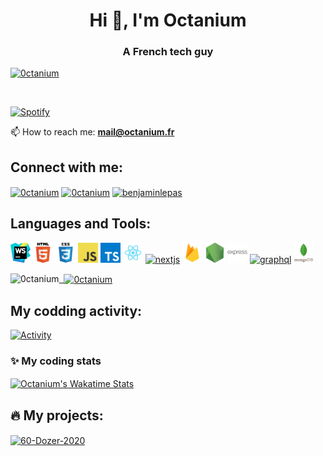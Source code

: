 <h1 align="center">Hi 👋, I'm Octanium</h1>
<h3 align="center">A French tech guy</h3>

<p align="left"> <a href="https://twitter.com/0ctanium" target="_blank"><img src="https://img.shields.io/twitter/follow/0ctanium?logo=twitter&style=for-the-badge" alt="0ctanium" /></a> </p>
<br>

<a href="#"><img src="https://novatorem.octanium.vercel.app/api/spotify" alt="Spotify"/></a>

📫  How to reach me: **mail@octanium.fr**


<h2 align="left">Connect with me:</h3>
<p align="left">
<a href="https://twitter.com/0ctanium" target="_blank"><img align="center" src="https://upload.wikimedia.org/wikipedia/sco/9/9f/Twitter_bird_logo_2012.svg" alt="0ctanium" height="32" width="40" /></a>
<a href="https://instagram.com/0ctanium" target="_blank"><img align="center" src="https://upload.wikimedia.org/wikipedia/commons/e/e7/Instagram_logo_2016.svg" alt="0ctanium" height="32" width="32" /></a>
<a href="https://linkedin.com/in/benjaminlepas" target="_blank"><img align="center" src="https://upload.wikimedia.org/wikipedia/commons/8/81/LinkedIn_icon.svg" alt="benjaminlepas" height="32" width="40" /></a>
</p>

<h2 align="left">Languages and Tools:</h3>
<p align="left"> 
<a href="#"><img width="32" height="32" src="webstorm.png" alt="webstorm"/></a>
<a href="#"><img width="32" height="32" src="https://raw.githubusercontent.com/github/explore/80688e429a7d4ef2fca1e82350fe8e3517d3494d/topics/html/html.png" alt="html5"/></a>
<a href="#"><img width="32" height="32" src="https://raw.githubusercontent.com/github/explore/80688e429a7d4ef2fca1e82350fe8e3517d3494d/topics/css/css.png" alt="css3"/></a>
<a href="#"><img width="32" height="32" src="https://raw.githubusercontent.com/github/explore/80688e429a7d4ef2fca1e82350fe8e3517d3494d/topics/javascript/javascript.png" alt="javascript"/></a>
<a href="#"><img width="32" height="32" src="https://raw.githubusercontent.com/github/explore/80688e429a7d4ef2fca1e82350fe8e3517d3494d/topics/typescript/typescript.png" alt="typescript"/></a>
<a href="#"><img width="32" height="32" src="https://raw.githubusercontent.com/github/explore/80688e429a7d4ef2fca1e82350fe8e3517d3494d/topics/react/react.png" alt="react"/></a>
<a href="#"><img width="32" height="32" src="https://camo.githubusercontent.com/e1e113df83e7731fdb90f6f0ab2eeb155fd1b48c27d99814dcf1c23c0acdc6a2/68747470733a2f2f6173736574732e76657263656c2e636f6d2f696d6167652f75706c6f61642f76313636323133303535392f6e6578746a732f49636f6e5f6461726b5f6261636b67726f756e642e706e67" alt="nextjs"/></a>
<a href="#"><img width="32" height="32" src="https://raw.githubusercontent.com/github/explore/80688e429a7d4ef2fca1e82350fe8e3517d3494d/topics/firebase/firebase.png" alt="firebase"/></a>
<a href="#"><img width="32" height="32" src="https://raw.githubusercontent.com/github/explore/80688e429a7d4ef2fca1e82350fe8e3517d3494d/topics/nodejs/nodejs.png" alt="nodejs"/></a>
<a href="#"><img width="32" height="32" src="https://github.com/devicons/devicon/blob/master/icons/express/express-original-wordmark.svg" alt="express"/></a>
<a href="#"><img width="32" height="32" src="https://www.vectorlogo.zone/logos/graphql/graphql-icon.svg" alt="graphql"/></a>
<a href="#"><img width="32" height="32" src="https://github.com/devicons/devicon/blob/master/icons/mongodb/mongodb-original-wordmark.svg" alt="mongodb"/></a>
</p>

<a href="#">
  <picture>
      <source media="(prefers-color-scheme: dark)" srcset="https://github-readme-stats.vercel.app/api/top-langs?username=0ctanium&show_icons=true&locale=en&layout=compact&theme=dark">
      <img align="left" src="https://github-readme-stats.vercel.app/api/top-langs?username=0ctanium&show_icons=true&locale=en&layout=compact&theme=default" alt="0ctanium">
    </picture>
</a>

<a href="#">&nbsp;
  <picture>
      <source media="(prefers-color-scheme: dark)" srcset="https://github-readme-stats.vercel.app/api?username=0ctanium&show_icons=true&locale=en&theme=dark&hide=html">
      <img align="center" src="https://github-readme-stats.vercel.app/api?username=0ctanium&show_icons=true&locale=en&theme=default&hide=html" alt="0ctanium">
    </picture>
</a>


<h2 align="left">My codding activity:</h3>
<a href="https://wakatime.com/@Octanium"><img src="https://wakatime.com/share/@Octanium/81420a7f-0a75-44bb-88df-596a6bcb7de5.svg" alt="Activity"/></a>


<h3 align="left">✨ My coding stats</h3>
<p align="left">
<a href="https://wakatime.com/@Octanium" target="_blank">
  <picture>
      <source media="(prefers-color-scheme: dark)" srcset="https://github-readme-stats.vercel.app/api/wakatime?username=Octanium&layout=compact&theme=dark">
      <img  align="center" alt="Octanium's Wakatime Stats" src="https://github-readme-stats.vercel.app/api/wakatime?username=Octanium&layout=compact&theme=default">
    </picture>
  </a> 


<h2 align="left">🔥 My projects:</h1>
<a href="https://github.com/Hackathon-60-Dozer/Hackathon-2020">
  
  <picture>
      <source media="(prefers-color-scheme: dark)" srcset="https://github-readme-stats.vercel.app/api/pin/?username=Hackathon-60-Dozer&repo=Hackathon-2020&theme=dark">
      <img align="center" alt="60-Dozer-2020" src="https://github-readme-stats.vercel.app/api/pin/?username=Hackathon-60-Dozer&repo=Hackathon-2020&theme=default">
    </picture>
</a>










